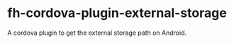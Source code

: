 fh-cordova-plugin-external-storage
==================================

A cordova plugin to get the external storage path on Android.
